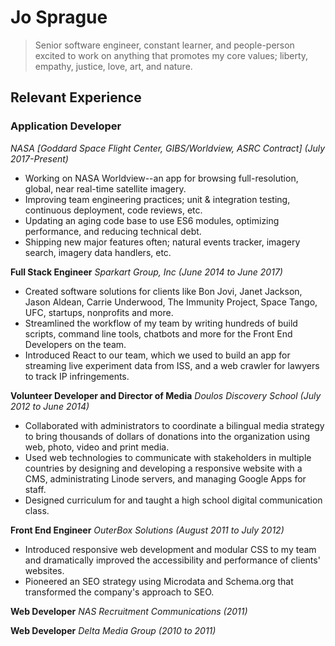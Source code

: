 # Jo Sprague

> Senior software engineer, constant learner, and people-person excited to work on anything that promotes my core values; liberty, empathy, justice, love, art, and nature.

## Relevant Experience

### Application Developer
_NASA [Goddard Space Flight Center, GIBS/Worldview, ASRC Contract] (July 2017-Present)_

  - Working on NASA Worldview--an app for browsing full-resolution, global, near real-time satellite imagery.
  - Improving team engineering practices; unit & integration  testing, continuous deployment, code reviews, etc.
  - Updating an aging code base to use ES6 modules, optimizing performance, and reducing technical debt.
  - Shipping new major features often; natural events tracker, imagery search, imagery data handlers, etc.
  
**Full Stack Engineer** _Sparkart Group, Inc (June 2014 to June 2017)_

  - Created software solutions for clients like Bon Jovi, Janet Jackson, Jason Aldean, Carrie Underwood, The Immunity Project, Space Tango, UFC, startups, nonprofits and more.
  - Streamlined the workflow of my team by writing hundreds of build scripts, command line tools, chatbots and more for the Front End Developers on the team.
  - Introduced React to our team, which we used to build an app for streaming live experiment data from ISS, and a web crawler for lawyers to track IP infringements.
  
**Volunteer Developer and Director of Media** _Doulos Discovery School (July 2012 to June 2014)_

  - Collaborated with administrators to coordinate a bilingual media strategy to bring thousands of dollars of donations into the organization using web, photo, video and print media.
  - Used web technologies to communicate with stakeholders in multiple countries by designing and developing a responsive website with a CMS, administrating Linode servers, and managing Google Apps for staff.
  - Designed curriculum for and taught a high school digital communication class.
  
**Front End Engineer** _OuterBox Solutions (August 2011 to July 2012)_

  - Introduced responsive web development and modular CSS to my team and dramatically improved the accessibility and performance of clients' websites.
  - Pioneered an SEO strategy using Microdata and Schema.org that transformed the company's approach to SEO.
  
**Web Developer** _NAS Recruitment Communications (2011)_

**Web Developer** _Delta Media Group (2010 to 2011)_
